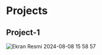 <h1>Projects</h1>

<h2>Project-1</h2>

![Ekran Resmi 2024-08-08 15 58 57](https://github.com/user-attachments/assets/d045a7cf-9f19-4f66-9306-b454e2686c81)
